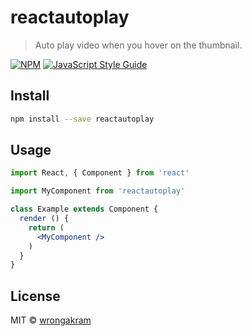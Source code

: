 # reactautoplay

> Auto play video when you hover on the thumbnail. 

[![NPM](https://img.shields.io/npm/v/reactautoplay.svg)](https://www.npmjs.com/package/reactautoplay) [![JavaScript Style Guide](https://img.shields.io/badge/code_style-standard-brightgreen.svg)](https://standardjs.com)

## Install

```bash
npm install --save reactautoplay
```

## Usage

```jsx
import React, { Component } from 'react'

import MyComponent from 'reactautoplay'

class Example extends Component {
  render () {
    return (
      <MyComponent />
    )
  }
}
```

## License

MIT © [wrongakram](https://github.com/wrongakram)
